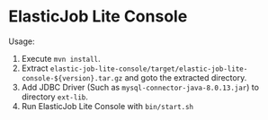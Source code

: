 # ElasticJob Lite Console

Usage:
1. Execute `mvn install`.
2. Extract `elastic-job-lite-console/target/elastic-job-lite-console-${version}.tar.gz` and goto the extracted directory.
3. Add JDBC Driver (Such as `mysql-connector-java-8.0.13.jar`) to directory `ext-lib`.
4. Run ElasticJob Lite Console with `bin/start.sh`
